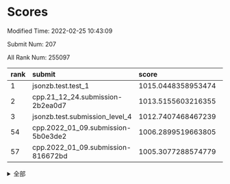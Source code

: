 # Scores

Modified Time: 2022-02-25 10:43:09

Submit Num: 207

All Rank Num: 255097

| rank |               submit               |       score        |       sigma        | pk_num |
| :--- | :--------------------------------- | :----------------- | :----------------- | :----- |
| 1    | jsonzb.test.test_1                 | 1015.0448358953474 | 0.855120801570172  | 4933   |
| 2    | cpp.21_12_24.submission-2b2ea0d7   | 1013.5155603216355 | 0.8005731787617683 | 4930   |
| 3    | jsonzb.test.submission_level_4     | 1012.7407468467239 | 0.803900794386057  | 4923   |
| 54   | cpp.2022_01_09.submission-5b0e3de2 | 1006.2899519663805 | 0.7311568828448388 | 4931   |
| 57   | cpp.2022_01_09.submission-816672bd | 1005.3077288574779 | 0.7439990032920554 | 4930   |


<details>
<summary>全部</summary>

| rank |                 submit                 |       score        |       sigma        | pk_num |
| :--- | :------------------------------------- | :----------------- | :----------------- | :----- |
| 1    | jsonzb.test.test_1                     | 1015.0448358953474 | 0.855120801570172  | 4933   |
| 2    | cpp.21_12_24.submission-2b2ea0d7       | 1013.5155603216355 | 0.8005731787617683 | 4930   |
| 3    | jsonzb.test.submission_level_4         | 1012.7407468467239 | 0.803900794386057  | 4923   |
| 4    | gobigger.level_3.submission_level_3_24 | 1011.5926127938064 | 0.769375565230437  | 4927   |
| 5    | gobigger.level_3.submission_level_3_20 | 1011.4070048052401 | 0.7683625319378298 | 4926   |
| 6    | gobigger.level_3.submission_level_3_38 | 1011.3783941502684 | 0.7682983415931309 | 4931   |
| 7    | gobigger.level_3.submission_level_3_8  | 1011.3500051830861 | 0.7705588940182772 | 4929   |
| 8    | gobigger.level_3.submission_level_3_35 | 1011.3086301388142 | 0.7794439753170138 | 4930   |
| 9    | gobigger.level_3.submission_level_3_32 | 1011.2916715963162 | 0.7547999589519118 | 4929   |
| 10   | gobigger.level_3.submission_level_3_12 | 1011.2595447065187 | 0.7715598973220673 | 4934   |
| 11   | gobigger.level_3.submission_level_3_5  | 1010.8668774832321 | 0.7816699093999376 | 4924   |
| 12   | gobigger.level_3.submission_level_3_17 | 1010.8259678055803 | 0.7620984274407837 | 4935   |
| 13   | gobigger.level_3.submission_level_3_31 | 1010.789819787611  | 0.7767812160387301 | 4924   |
| 14   | gobigger.level_3.submission_level_3_11 | 1010.7646131451304 | 0.7682554353697515 | 4934   |
| 15   | gobigger.level_3.submission_level_3_1  | 1010.7145046683783 | 0.7575958040543449 | 4929   |
| 16   | gobigger.level_3.submission_level_3_21 | 1010.6485742065912 | 0.7452348349363384 | 4926   |
| 17   | gobigger.level_3.submission_level_3_28 | 1010.3418912682744 | 0.7642234520616961 | 4932   |
| 18   | gobigger.level_3.submission_level_3_34 | 1010.3082858029469 | 0.7788680488269591 | 4927   |
| 19   | gobigger.level_3.submission_level_3_9  | 1010.2446973546541 | 0.7578090492114947 | 4933   |
| 20   | gobigger.level_3.submission_level_3_29 | 1010.2174405268868 | 0.7614816323254179 | 4929   |
| 21   | gobigger.level_3.submission_level_3_45 | 1010.1986657470231 | 0.7634248450485014 | 4927   |
| 22   | gobigger.level_3.submission_level_3_41 | 1010.1653100037619 | 0.7428967556057408 | 4925   |
| 23   | gobigger.level_3.submission_level_3_15 | 1010.0841836244217 | 0.7482752062942248 | 4925   |
| 24   | gobigger.level_3.submission_level_3_0  | 1010.0184722187638 | 0.7597600158578689 | 4936   |
| 25   | gobigger.level_3.submission_level_3_10 | 1009.9820676179608 | 0.7495803383251554 | 4927   |
| 26   | gobigger.level_3.submission_level_3_33 | 1009.9254758321746 | 0.7689938512609911 | 4928   |
| 27   | gobigger.level_3.submission_level_3_37 | 1009.8867862574599 | 0.7667616168572112 | 4928   |
| 28   | gobigger.level_3.submission_level_3_4  | 1009.877967207574  | 0.7524900460075293 | 4933   |
| 29   | gobigger.level_3.submission_level_3_47 | 1009.8725397629547 | 0.7448465555221222 | 4929   |
| 30   | gobigger.level_3.submission_level_3_30 | 1009.8626336817631 | 0.7405133604914074 | 4930   |
| 31   | gobigger.level_3.submission_level_3_14 | 1009.8510724523898 | 0.7831873107204658 | 4926   |
| 32   | gobigger.level_3.submission_level_3_40 | 1009.83217563371   | 0.7495599416183973 | 4930   |
| 33   | gobigger.level_3.submission_level_3_7  | 1009.6660043833606 | 0.742191122392466  | 4931   |
| 34   | gobigger.level_3.submission_level_3_27 | 1009.6427948617783 | 0.7524034262933407 | 4933   |
| 35   | gobigger.level_3.submission_level_3_49 | 1009.524844227423  | 0.7736476553853168 | 4925   |
| 36   | gobigger.level_3.submission_level_3_44 | 1009.4585830093482 | 0.7609921757272646 | 4925   |
| 37   | gobigger.level_3.submission_level_3_16 | 1009.4204659733412 | 0.7641490707006772 | 4928   |
| 38   | gobigger.level_3.submission_level_3_46 | 1009.3996129936287 | 0.7572816729535469 | 4928   |
| 39   | gobigger.level_3.submission_level_3_2  | 1009.273618414792  | 0.7450062026494375 | 4928   |
| 40   | gobigger.level_3.submission_level_3_22 | 1009.1451648313175 | 0.7498364792638033 | 4928   |
| 41   | gobigger.level_3.submission_level_3_25 | 1009.0941529502079 | 0.7436336893216335 | 4929   |
| 42   | gobigger.level_3.submission_level_3_39 | 1009.0785023757461 | 0.7558030792657938 | 4931   |
| 43   | gobigger.level_3.submission_level_3_48 | 1008.8891201307162 | 0.7532692249328976 | 4930   |
| 44   | gobigger.level_3.submission_level_3_23 | 1008.8560885849002 | 0.7537855882607863 | 4929   |
| 45   | gobigger.level_3.submission_level_3_6  | 1008.7841909498957 | 0.7458897612459578 | 4927   |
| 46   | gobigger.level_3.submission_level_3_36 | 1008.7794654925949 | 0.7462237473571828 | 4930   |
| 47   | gobigger.level_3.submission_level_3_43 | 1008.7143856904055 | 0.7341085943830431 | 4924   |
| 48   | gobigger.level_3.submission_level_3_42 | 1008.6643815040281 | 0.7517150016797859 | 4926   |
| 49   | gobigger.level_3.submission_level_3_3  | 1008.6462220316978 | 0.761681460966289  | 4924   |
| 50   | gobigger.level_3.submission_level_3_19 | 1008.5689437467804 | 0.7572373017998321 | 4930   |
| 51   | gobigger.level_3.submission_level_3_26 | 1008.3456537645177 | 0.7341302561263805 | 4934   |
| 52   | gobigger.level_3.submission_level_3_13 | 1008.0903855445455 | 0.7258419665985439 | 4929   |
| 53   | gobigger.level_3.submission_level_3_18 | 1008.0334632849009 | 0.7411873059453573 | 4930   |
| 54   | cpp.2022_01_09.submission-5b0e3de2     | 1006.2899519663805 | 0.7311568828448388 | 4931   |
| 55   | gobigger.level_1.submission_level_1_37 | 1005.7389000541547 | 0.7374107413006147 | 4931   |
| 56   | gobigger.level_1.submission_level_1_22 | 1005.332841624755  | 0.7359068159892858 | 4927   |
| 57   | cpp.2022_01_09.submission-816672bd     | 1005.3077288574779 | 0.7439990032920554 | 4930   |
| 58   | gobigger.level_1.submission_level_1_1  | 1005.1037872583005 | 0.7238294174866313 | 4928   |
| 59   | gobigger.level_1.submission_level_1_4  | 1004.7512658441    | 0.708605704382358  | 4928   |
| 60   | gobigger.level_1.submission_level_1_23 | 1004.711901870773  | 0.7281334672635904 | 4925   |
| 61   | gobigger.level_1.submission_level_1_47 | 1004.4463505826392 | 0.719546928804202  | 4929   |
| 62   | gobigger.level_1.submission_level_1_27 | 1004.3830739390629 | 0.7210592644668254 | 4929   |
| 63   | gobigger.level_1.submission_level_1_5  | 1004.3469947574174 | 0.718517915629732  | 4930   |
| 64   | gobigger.level_1.submission_level_1_13 | 1004.1427671580336 | 0.7080440133046989 | 4926   |
| 65   | gobigger.level_1.submission_level_1_0  | 1004.1097326431225 | 0.7242719914799611 | 4926   |
| 66   | gobigger.level_1.submission_level_1_10 | 1004.0912989038643 | 0.7173667684874762 | 4938   |
| 67   | gobigger.level_1.submission_level_1_24 | 1004.0698055412049 | 0.7203533670199176 | 4930   |
| 68   | gobigger.level_1.submission_level_1_45 | 1004.0369269462268 | 0.7156089092558725 | 4932   |
| 69   | gobigger.level_1.submission_level_1_25 | 1003.8987250773849 | 0.7150429253417891 | 4926   |
| 70   | gobigger.level_1.submission_level_1_39 | 1003.8965890713985 | 0.7212842793461364 | 4929   |
| 71   | gobigger.level_1.submission_level_1_42 | 1003.8646857601893 | 0.7244282798023542 | 4933   |
| 72   | gobigger.level_1.submission_level_1_2  | 1003.7322943203454 | 0.7160828349958546 | 4931   |
| 73   | gobigger.level_1.submission_level_1_16 | 1003.6973904716602 | 0.7166276865553849 | 4930   |
| 74   | gobigger.level_1.submission_level_1_32 | 1003.680656417228  | 0.7202030710036741 | 4931   |
| 75   | gobigger.level_1.submission_level_1_12 | 1003.6451600251739 | 0.7172287339925502 | 4934   |
| 76   | gobigger.level_1.submission_level_1_28 | 1003.6237981034457 | 0.7118033204838785 | 4926   |
| 77   | gobigger.level_1.submission_level_1_9  | 1003.610389227226  | 0.7227930603824778 | 4928   |
| 78   | gobigger.level_1.submission_level_1_14 | 1003.5498194830818 | 0.7165752301620693 | 4931   |
| 79   | gobigger.level_1.submission_level_1_38 | 1003.5334694971964 | 0.7188318675925842 | 4932   |
| 80   | gobigger.level_1.submission_level_1_44 | 1003.4672217022016 | 0.7113791653263533 | 4928   |
| 81   | gobigger.level_1.submission_level_1_40 | 1003.3938138089188 | 0.7225074846817253 | 4930   |
| 82   | gobigger.level_1.submission_level_1_17 | 1003.3008518611451 | 0.713728049642508  | 4932   |
| 83   | gobigger.level_1.submission_level_1_29 | 1003.2622962915547 | 0.7301372862306557 | 4923   |
| 84   | gobigger.level_1.submission_level_1_30 | 1003.2258265543451 | 0.7033383199130894 | 4931   |
| 85   | gobigger.level_1.submission_level_1_18 | 1003.1928098085668 | 0.723688640141612  | 4930   |
| 86   | gobigger.level_1.submission_level_1_46 | 1003.1308406769625 | 0.7209154212363421 | 4928   |
| 87   | gobigger.level_1.submission_level_1_11 | 1003.1053965392159 | 0.7190957096897923 | 4934   |
| 88   | gobigger.level_1.submission_level_1_41 | 1003.0997595739956 | 0.7195471338516592 | 4922   |
| 89   | gobigger.level_1.submission_level_1_35 | 1003.0188325894518 | 0.7221255758513051 | 4927   |
| 90   | gobigger.level_1.submission_level_1_31 | 1002.9927646744434 | 0.6999150727547737 | 4933   |
| 91   | gobigger.level_1.submission_level_1_6  | 1002.940411002903  | 0.7141996451163977 | 4929   |
| 92   | gobigger.level_1.submission_level_1_3  | 1002.9183044301749 | 0.716588939887671  | 4934   |
| 93   | gobigger.level_1.submission_level_1_49 | 1002.7238503135126 | 0.7211736697355947 | 4932   |
| 94   | gobigger.level_1.submission_level_1_36 | 1002.6771201655903 | 0.7251024207416901 | 4929   |
| 95   | gobigger.level_1.submission_level_1_43 | 1002.504580389543  | 0.7179171515458486 | 4925   |
| 96   | gobigger.level_1.submission_level_1_48 | 1002.4762251947856 | 0.7177671609611911 | 4927   |
| 97   | gobigger.level_1.submission_level_1_34 | 1002.4512966172576 | 0.7132939331332137 | 4932   |
| 98   | gobigger.level_1.submission_level_1_26 | 1002.4201553565323 | 0.7108448000125839 | 4934   |
| 99   | gobigger.level_1.submission_level_1_20 | 1002.4023595858447 | 0.7139621790127575 | 4927   |
| 100  | gobigger.level_1.submission_level_1_7  | 1002.357404741197  | 0.7215751520634501 | 4929   |
| 101  | gobigger.level_1.submission_level_1_15 | 1002.2497087093677 | 0.7095883631309844 | 4929   |
| 102  | gobigger.level_1.submission_level_1_19 | 1002.248647651131  | 0.7111715170579495 | 4930   |
| 103  | gobigger.level_1.submission_level_1_21 | 1002.0053204609886 | 0.7154650399123664 | 4930   |
| 104  | gobigger.level_1.submission_level_1_8  | 1001.8917293151258 | 0.7164264545206442 | 4934   |
| 105  | gobigger.level_1.submission_level_1_33 | 1001.681130184709  | 0.6976087520674499 | 4931   |
| 106  | gobigger.random.submission_random_2    | 997.7828035492346  | 0.7105097449768042 | 4931   |
| 107  | gobigger.random.submission_random_14   | 997.5934180011791  | 0.7108966946807581 | 4932   |
| 108  | gobigger.random.submission_random_3    | 997.2827344407916  | 0.7052910290935313 | 4929   |
| 109  | gobigger.random.submission_random_19   | 997.1311938532862  | 0.7203774217691097 | 4930   |
| 110  | gobigger.random.submission_random_8    | 996.9532119035982  | 0.7025977421050988 | 4929   |
| 111  | gobigger.random.submission_random_32   | 996.8889635467845  | 0.7141335969872286 | 4929   |
| 112  | gobigger.random.submission_random_39   | 996.7739325590949  | 0.7249994987615175 | 4928   |
| 113  | gobigger.random.submission_random_42   | 996.7602127145216  | 0.712564283270813  | 4928   |
| 114  | gobigger.random.submission_random_25   | 996.7182799821879  | 0.7129586148509083 | 4926   |
| 115  | gobigger.random.submission_random_45   | 996.7113493854075  | 0.7022572515440867 | 4927   |
| 116  | gobigger.random.submission_random_23   | 996.5331965604912  | 0.7197384757363616 | 4928   |
| 117  | gobigger.random.submission_random_49   | 996.4660233634472  | 0.7183078094221863 | 4934   |
| 118  | gobigger.random.submission_random_21   | 996.4491334918548  | 0.7070269445091767 | 4931   |
| 119  | gobigger.random.submission_random_33   | 996.4168353122599  | 0.7166633113796123 | 4935   |
| 120  | gobigger.random.submission_random_11   | 996.3379009615281  | 0.7106886697722146 | 4923   |
| 121  | gobigger.random.submission_random_10   | 996.3256584135132  | 0.7171959165928325 | 4936   |
| 122  | gobigger.random.submission_random_30   | 996.3102605611072  | 0.6959866083532599 | 4928   |
| 123  | gobigger.random.submission_random_5    | 996.2660642075406  | 0.7061803989591655 | 4931   |
| 124  | gobigger.random.submission_random_47   | 996.2524576425424  | 0.6989118524604314 | 4935   |
| 125  | gobigger.random.submission_random_43   | 996.2102962209198  | 0.7139203641114398 | 4935   |
| 126  | gobigger.random.submission_random_20   | 996.2074676604731  | 0.7010502986805806 | 4929   |
| 127  | gobigger.random.submission_random_17   | 996.074335571053   | 0.7155936912460622 | 4929   |
| 128  | gobigger.random.submission_random_0    | 996.0559233390507  | 0.7191928270154387 | 4932   |
| 129  | gobigger.random.submission_random_26   | 996.0544152656311  | 0.6991013637568518 | 4928   |
| 130  | gobigger.random.submission_random_15   | 996.0394661416295  | 0.7114815857597153 | 4928   |
| 131  | gobigger.random.submission_random_18   | 995.9709122617254  | 0.7118823383126717 | 4927   |
| 132  | gobigger.random.submission_random_37   | 995.8938414043374  | 0.7127528662575094 | 4929   |
| 133  | gobigger.random.submission_random_35   | 995.7960173181714  | 0.7183828598735386 | 4932   |
| 134  | gobigger.random.submission_random_6    | 995.7429540417852  | 0.7087013970063142 | 4935   |
| 135  | gobigger.random.submission_random_41   | 995.6665548603689  | 0.7107924503646467 | 4931   |
| 136  | gobigger.random.submission_random_1    | 995.6652055355645  | 0.7261901144097742 | 4931   |
| 137  | gobigger.random.submission_random_7    | 995.6428934531087  | 0.7274116613305989 | 4928   |
| 138  | gobigger.random.submission_random_29   | 995.637043767468   | 0.7006720476680671 | 4928   |
| 139  | gobigger.random.submission_random_34   | 995.6187413333012  | 0.7115069724084447 | 4930   |
| 140  | gobigger.random.submission_random_22   | 995.6004153429643  | 0.705783548675206  | 4930   |
| 141  | gobigger.random.submission_random_16   | 995.5784793695806  | 0.7075840789320121 | 4928   |
| 142  | gobigger.random.submission_random_44   | 995.5286489783658  | 0.7121221015698209 | 4933   |
| 143  | gobigger.random.submission_random_4    | 995.5080331488124  | 0.7115201024263577 | 4926   |
| 144  | gobigger.random.submission_random_31   | 995.4558140773672  | 0.7074362618596324 | 4929   |
| 145  | gobigger.random.submission_random_13   | 995.4191743519655  | 0.7126115836785952 | 4931   |
| 146  | gobigger.random.submission_random_48   | 995.207311249979   | 0.7015902325773629 | 4934   |
| 147  | gobigger.random.submission_random_46   | 995.1892716464172  | 0.7148438441426476 | 4926   |
| 148  | gobigger.random.submission_random_38   | 995.1233611372584  | 0.7196001671980298 | 4931   |
| 149  | gobigger.random.submission_random_9    | 995.0793072749162  | 0.7008371965915078 | 4928   |
| 150  | gobigger.random.submission_random_40   | 995.0692982328202  | 0.7033765777614361 | 4930   |
| 151  | gobigger.random.submission_random_12   | 995.0111613758356  | 0.7102881769853882 | 4930   |
| 152  | gobigger.random.submission_random_24   | 994.8767959378438  | 0.7236152204110512 | 4925   |
| 153  | gobigger.random.submission_random_28   | 994.8398505423313  | 0.7185370482605353 | 4928   |
| 154  | gobigger.random.submission_random_27   | 994.5540490497016  | 0.7191636177770587 | 4930   |
| 155  | gobigger.random.submission_random_36   | 994.3888945832045  | 0.7146749038555839 | 4930   |
| 156  | gobigger.level_2.submission_level_2_36 | 993.8567987148515  | 0.7289578879705011 | 4933   |
| 157  | gobigger.level_2.submission_level_2_0  | 993.7227774922253  | 0.74181112933737   | 4928   |
| 158  | gobigger.level_2.submission_level_2_48 | 993.5636470546352  | 0.7390253096676144 | 4930   |
| 159  | gobigger.level_2.submission_level_2_37 | 993.291409302444   | 0.7404799919951252 | 4927   |
| 160  | gobigger.level_2.submission_level_2_4  | 993.1649877395154  | 0.7344642637318537 | 4933   |
| 161  | gobigger.level_2.submission_level_2_49 | 993.1533874096428  | 0.7272753354204826 | 4933   |
| 162  | gobigger.level_2.submission_level_2_22 | 993.0383667080046  | 0.7405311365683981 | 4930   |
| 163  | gobigger.level_2.submission_level_2_1  | 992.775088452432   | 0.7355907164322811 | 4928   |
| 164  | gobigger.level_2.submission_level_2_32 | 992.669956342168   | 0.7476832529347374 | 4927   |
| 165  | gobigger.level_2.submission_level_2_10 | 992.6022160363252  | 0.7548713313494914 | 4927   |
| 166  | gobigger.level_2.submission_level_2_2  | 992.5113830820976  | 0.7472608014087454 | 4933   |
| 167  | gobigger.level_2.submission_level_2_23 | 992.4957895690521  | 0.7418685574897679 | 4921   |
| 168  | gobigger.level_2.submission_level_2_20 | 992.4953631451655  | 0.7423778842426254 | 4929   |
| 169  | gobigger.level_2.submission_level_2_7  | 992.4818272143034  | 0.7456526373571256 | 4933   |
| 170  | gobigger.level_2.submission_level_2_26 | 992.4803958084201  | 0.7499727215589285 | 4936   |
| 171  | gobigger.level_2.submission_level_2_46 | 992.4324063098969  | 0.7597762996132366 | 4931   |
| 172  | gobigger.level_2.submission_level_2_25 | 992.3806581671632  | 0.7488697208024861 | 4932   |
| 173  | gobigger.level_2.submission_level_2_12 | 992.3510670420128  | 0.7376285501054927 | 4931   |
| 174  | gobigger.level_2.submission_level_2_5  | 992.3046453344147  | 0.7372291158485905 | 4931   |
| 175  | gobigger.level_2.submission_level_2_33 | 992.2902198090602  | 0.74217519990291   | 4928   |
| 176  | gobigger.level_2.submission_level_2_28 | 992.2506324065487  | 0.7364637270518245 | 4934   |
| 177  | gobigger.level_2.submission_level_2_35 | 992.2316051328067  | 0.7588273161359101 | 4931   |
| 178  | gobigger.level_2.submission_level_2_11 | 992.1676337231186  | 0.7493474636722779 | 4924   |
| 179  | gobigger.level_2.submission_level_2_9  | 992.1658414322345  | 0.7415542017002107 | 4929   |
| 180  | gobigger.level_2.submission_level_2_6  | 992.1591670703708  | 0.7398381509357472 | 4930   |
| 181  | gobigger.level_2.submission_level_2_13 | 992.0713523206169  | 0.7506889570259524 | 4928   |
| 182  | gobigger.level_2.submission_level_2_43 | 992.0648115297967  | 0.7655850428568864 | 4924   |
| 183  | gobigger.level_2.submission_level_2_40 | 991.8974159992334  | 0.7478021180310016 | 4928   |
| 184  | gobigger.level_2.submission_level_2_45 | 991.8812141299752  | 0.76790823023417   | 4927   |
| 185  | gobigger.level_2.submission_level_2_24 | 991.8493664023438  | 0.7653114943507756 | 4936   |
| 186  | gobigger.level_2.submission_level_2_16 | 991.8291348904397  | 0.7387080462610741 | 4931   |
| 187  | gobigger.level_2.submission_level_2_42 | 991.8214040197302  | 0.7610563526028761 | 4928   |
| 188  | gobigger.level_2.submission_level_2_41 | 991.7464526465099  | 0.753876049578322  | 4924   |
| 189  | gobigger.level_2.submission_level_2_47 | 991.6874156051524  | 0.746390099868548  | 4927   |
| 190  | gobigger.level_2.submission_level_2_34 | 991.6621244047632  | 0.7356518508504518 | 4932   |
| 191  | gobigger.level_2.submission_level_2_8  | 991.5820165009133  | 0.7437306689001375 | 4928   |
| 192  | gobigger.level_2.submission_level_2_21 | 991.4307245730422  | 0.7468393201735374 | 4926   |
| 193  | gobigger.level_2.submission_level_2_18 | 991.3982679607734  | 0.7451894080569722 | 4933   |
| 194  | gobigger.level_2.submission_level_2_14 | 991.3852798329629  | 0.7475047470696246 | 4931   |
| 195  | gobigger.level_2.submission_level_2_39 | 991.3277273319585  | 0.7658127876005764 | 4927   |
| 196  | gobigger.level_2.submission_level_2_3  | 990.9906654430746  | 0.7408152166257047 | 4929   |
| 197  | gobigger.level_2.submission_level_2_19 | 990.8033166770205  | 0.7533265695089247 | 4925   |
| 198  | gobigger.level_2.submission_level_2_27 | 990.73743289827    | 0.7595699719990383 | 4933   |
| 199  | gobigger.level_2.submission_level_2_29 | 990.7017386911431  | 0.7636514480548997 | 4931   |
| 200  | gobigger.level_2.submission_level_2_15 | 990.6571266259001  | 0.7384103252772262 | 4928   |
| 201  | gobigger.level_2.submission_level_2_38 | 990.4418975127543  | 0.7656036414272498 | 4924   |
| 202  | gobigger.level_2.submission_level_2_30 | 990.3406680822095  | 0.7501530832067531 | 4932   |
| 203  | gobigger.level_2.submission_level_2_31 | 990.3137722629104  | 0.7578451973438084 | 4932   |
| 204  | gobigger.level_2.submission_level_2_44 | 990.2119578686553  | 0.7504792835659158 | 4929   |
| 205  | gobigger.level_2.submission_level_2_17 | 990.1886413755649  | 0.7763382025143154 | 4925   |
| 206  | gobigger.none.submission_none_0        | 977.2454911826466  | 1.463219901659765  | 4935   |
| 207  | gobigger.none.submission_none_1        | 976.521755943326   | 1.467821145661953  | 4929   |

</details>